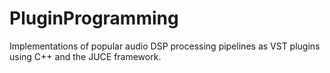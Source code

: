 # PluginProgramming
Implementations of popular audio DSP processing pipelines as VST plugins using C++ and the JUCE framework. 
